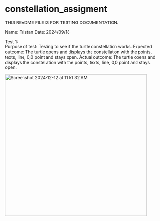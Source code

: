 # constellation_assigment

THIS README FILE IS FOR TESTING DOCUMENTATION:

Name: Tristan 
Date: 2024/09/18

Test 1:  
Purpose of test: Testing to see if the turtle constellation works.
Expected outcome: The turtle opens and displays the constellation with the points, texts, line, 0,0 point and stays open.
Actual outcome: The turtle opens and displays the constellation with the points, texts, line, 0,0 point and stays open.

<img width="463" alt="Screenshot 2024-12-12 at 11 51 32 AM" src="https://github.com/user-attachments/assets/2ba7f0cf-4bf7-4b05-891e-a077944816a5" />
